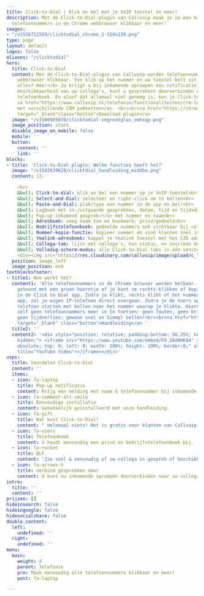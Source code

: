 ```yaml
---
title: Click-to-Dial | Klik en bel met je VoIP toestel én meer!
description: Met de Click-to-Dial-plugin van Callvoip maak je in een handomdraai alle
  telefoonnummers in de Chrome webbrowser klikbaar én meer!
images:
- "/v1556712559/clicktodial_chrome_2-150x150.png"
type: page
layout: default
logos: false
aliases: "/clicktodial"
hero:
  title: Click-to-Dial
  content: Met de Click-to-Dial-plugin van Callvoip worden telefoonnummers in de Chrome
    webbrowser klikbaar. Eén klik op het nummer en uw toestel belt uit. <b>Is dit
    alles? Nee!</b> Zo krijgt u bij inkomende oproepen een notificatie, ziet u de
    beschikbaarheid van uw collega's, kunt u gesprekken doorverbinden en heeft u een
    telefoonboek. En alsof dat allemaal niet genoeg is, kun je Click-to-Dial nu ook
    <a href="https://www.callvoip.nl/telefonie/functionaliteiten/crm-lookup/> koppelen
    met verschillende CRM pakketten</a>. <br><br><a href="https://chrome.google.com/webstore/detail/simmpl-click-to-dial/hnjepanannlajhppemgdmcjjpimlhkgm?hl=nl"
    target="_blank"class="button">Download plugin</a>
  image: "/v1580985070/clicktodial-vegrootglas_omhsqy.png"
  image_position: start
  disable_image_on_mobile: false
  mobile: ''
  button:
    content: ''
    link: ''
blocks:
- title: 'Click-to-Dial plugin: Welke functies heeft het?'
  image: "/v1582639629/clicktdial_handleiding_middba.png"
  content: |2-

    <br>
    &bull; Click-to-dial: klik en bel een nummer op je VoIP-toestel<br>
    &bull; Select-and-Dial: selecteer en right-click om te bellen<br>
    &bull; Paste-and-Dial: plak/type een nummer in de app en bel!<br>
    &bull; Logboek met in-/uitgaande gesprekken, datum, tijd en tijdsduur<br>
    &bull; Pop-up inkomend gesprek:</u> met nummer en naam<br>
    &bull; Adresboek: voeg naam toe en bookmark: privé/gedeeld<br>
    &bull; Bedrijfstelefoonboek: gedeelde nummers ook zichtbaar bij collega’s.<br>
    &bull; Nummer-kopie-functie: kopieer nummer en vind klanten snel in je CRM!<br>
    &bull; Yealink-adresboek: koppel je Yealink toestel met het C2D adresboek!<br>
    &bull; Collega-tab: lijst met collega's, hun status, en onscreen doorverbinden<br>
    &bull; Volledig-scherm-modus: alle Click-to-Dial tabs in één venster!<br>
    <div><img src="https://res.cloudinary.com/callvoip/image/upload/c_limit,h_512,w_512/v1592550677/edge_vynsgz.png" style="float: left; alt=""><p>Nu ook voor Microsoft Edge!</p></div>
  position: image_left
  image_position: end
textblocksfooter:
- title1: Hoe werkt het?
  content1: 'Alle telefoonnummers in de Chrome browser worden belbaar. Nummers worden
    getoond met een groen hoorntje of je kunt ze rechts-klikken of kopiëren en plakken
    in de Click to Dial app. Zodra je klikt, rechts klikt of het nummer plakt in de
    app, zal je eigen IP-telefoon direct overgaan. Zodra je de hoorn opneemt zal de
    telefoon starten met bellen naar het nummer waarop je klikte. Hierdoor hoef je
    zelf geen telefoonnummers meer in te toetsen: geen fouten, geen bril opzetten,
    geen tijdverlies: gewoon snel en Simmpl bellen!<br><br><a href="https://www.callvoip.nl/ondersteuning/integraties/click-to-dial/"
    target="_blank" class="button">Handleiding</a> '
  title2: ''
  content2: '<div style="position: relative; padding-bottom: 56.25%; height: 0; overflow:
    hidden;"> <iframe src="https://www.youtube.com/embed/F8_S8d0HK04" style="position:
    absolute; top: 0; left: 0; width: 100%; height: 100%; border:0;" allowfullscreen
    title="YouTube Video"></iframe></div>'
usps:
  title: Voordelen Click-to-Dial
  content: ''
  items:
  - icon: fa-laptop
    title: Pop-up notificatie
    content: Krijg een melding met naam & telefoonnummer bij inkomende gesprekken.
  - icon: fa-comment-alt-smile
    title: Eenvoudige installatie
    content: Gemakkelijk geïnstalleerd met onze handleiding.
  - icon: fa-gift
    title: Wat kost Click-to-Dial?
    content: " Helemaal niets! Het is gratis voor klanten van Callvoip."
  - icon: fa-users
    title: Telefoonboek
    content: U houdt eenvoudig een privé en bedrijfstelefoonboek bij.
  - icon: fa-rocket
    title: BLF
    content: 'Zie snel & eenvoudig of uw collega in gesprek of beschikbaar is. '
  - icon: fa-arrows-h
    title: Verbind gesprekken door
    content: U kunt nu inkomende oproepen doorverbinden naar uw collega's.
intro:
  title: ''
  content: ''
prijzen: []
hideinsearch: false
hideingoogle: false
hidesocialshare: false
double_content:
  left:
    undefined: ''
  right:
    undefined: ''
menu:
  main:
    weight: 4
    parent: Telefonie
    pre: Maak eenvoudig alle telefoonnummers klikbaar én meer!
    post: fa-laptop

---
```

